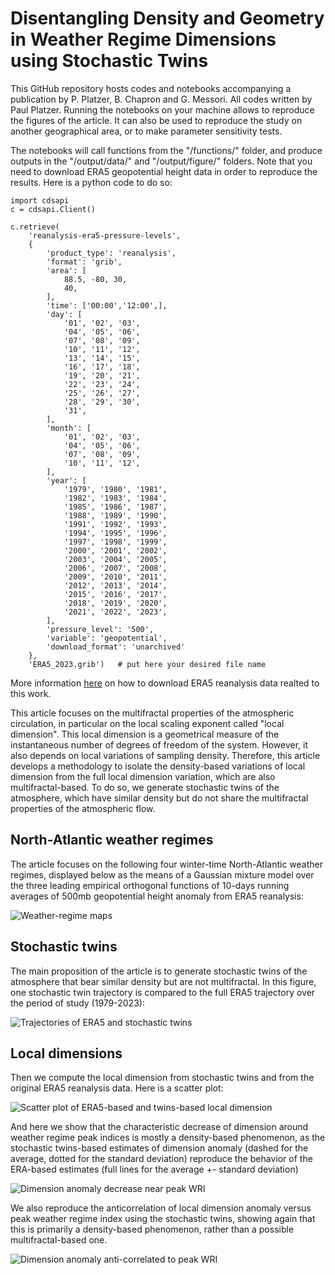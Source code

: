# Disentangling Density and Geometry in Weather Regime Dimensions using Stochastic Twins

This GitHub repository hosts codes and notebooks accompanying a publication by P. Platzer, B. Chapron and G. Messori. All codes written by Paul Platzer. Running the notebooks on your machine allows to reproduce the figures of the article. It can also be used to reproduce the study on another geographical area, or to make parameter sensitivity tests.

The notebooks will call functions from the "/functions/" folder, and produce outputs in the "/output/data/" and "/output/figure/" folders. Note that you need to download ERA5 geopotential height data in order to reproduce the results. Here is a python code to do so:

```
import cdsapi
c = cdsapi.Client()

c.retrieve(
    'reanalysis-era5-pressure-levels',
    {
        'product_type': 'reanalysis',
        'format': 'grib',
        'area': [
            88.5, -80, 30,
            40,
        ],
        'time': ['00:00','12:00',],
        'day': [
            '01', '02', '03',
            '04', '05', '06',
            '07', '08', '09',
            '10', '11', '12',
            '13', '14', '15',
            '16', '17', '18',
            '19', '20', '21',
            '22', '23', '24',
            '25', '26', '27',
            '28', '29', '30',
            '31',
        ],
        'month': [
            '01', '02', '03',
            '04', '05', '06',
            '07', '08', '09',
            '10', '11', '12',
        ],
        'year': [
            '1979', '1980', '1981',
            '1982', '1983', '1984',
            '1985', '1986', '1987',
            '1988', '1989', '1990',
            '1991', '1992', '1993',
            '1994', '1995', '1996',
            '1997', '1998', '1999',
            '2000', '2001', '2002',
            '2003', '2004', '2005',
            '2006', '2007', '2008',
            '2009', '2010', '2011',
            '2012', '2013', '2014',
            '2015', '2016', '2017',
            '2018', '2019', '2020',
            '2021', '2022', '2023',
        ],
        'pressure_level': '500',
        'variable': 'geopotential',
        'download_format': 'unarchived'
    },
    'ERA5_2023.grib')   # put here your desired file name
```

More information [here](https://cds.climate.copernicus.eu/datasets/reanalysis-era5-pressure-levels?tab=overview) on how to download ERA5 reanalysis data realted to this work.

This article focuses on the multifractal properties of the atmospheric circulation, in particular on the local scaling exponent called "local dimension". This local dimension is a geometrical measure of the instantaneous number of degrees of freedom of the system. However, it also depends on local variations of sampling density. Therefore, this article develops a methodology to isolate the density-based variations of local dimension from the full local dimension variation, which are also multifractal-based. To do so, we generate stochastic twins of the atmosphere, which have similar density but do not share the multifractal properties of the atmospheric flow.

## North-Atlantic weather regimes

The article focuses on the following four winter-time North-Atlantic weather regimes, displayed below as the means of a Gaussian mixture model over the three leading empirical orthogonal functions of 10-days running averages of 500mb geopotential height anomaly from ERA5 reanalysis:

![Weather-regime maps](/outputs/figures/regimes_GMMattribution.png)

## Stochastic twins

The main proposition of the article is to generate stochastic twins of the atmosphere that bear similar density but are not multifractal. In this figure, one stochastic twin trajectory is compared to the full ERA5 trajectory over the period of study (1979-2023):

![Trajectories of ERA5 and stochastic twins](/outputs/figures/trajectories_EOFs.png)

## Local dimensions

Then we compute the local dimension from stochastic twins and from the original ERA5 reanalysis data. Here is a scatter plot:

![Scatter plot of ERA5-based and twins-based local dimension](/outputs/figures/d_hist_K450.png)

And here we show that the characteristic decrease of dimension around weather regime peak indices is mostly a density-based phenomenon, as the stochastic twins-based estimates of dimension anomaly (dashed for the average, dotted for the standard deviation) reproduce the behavior of the ERA-based estimates (full lines for the average +- standard deviation)

![Dimension anomaly decrease near peak WRI](/outputs/figures/d_life-cycle_twins_as_analogs.png)

We also reproduce the anticorrelation of local dimension anomaly versus peak weather regime index using the stochastic twins, showing again that this is primarily a density-based phenomenon, rather than a possible multifractal-based one.

![Dimension anomaly anti-correlated to peak WRI](/outputs/figures/d_peak_WRI.png)
